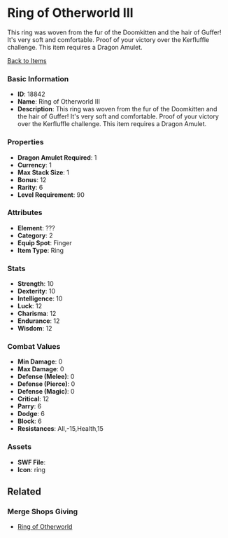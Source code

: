 # Ring of Otherworld III

This ring was woven from the fur of the Doomkitten and the hair of Guffer! It's very soft and comfortable. Proof of your victory over the Kerfluffle challenge. This item requires a Dragon Amulet.

[Back to Items](../items.md)

### Basic Information

- **ID**: 18842
- **Name**: Ring of Otherworld III
- **Description**: This ring was woven from the fur of the Doomkitten and the hair of Guffer! It&#039;s very soft and comfortable. Proof of your victory over the Kerfluffle challenge. This item requires a Dragon Amulet.

### Properties

- **Dragon Amulet Required**: 1
- **Currency**: 1
- **Max Stack Size**: 1
- **Bonus**: 12
- **Rarity**: 6
- **Level Requirement**: 90

### Attributes

- **Element**: ???
- **Category**: 2
- **Equip Spot**: Finger
- **Item Type**: Ring

### Stats

- **Strength**: 10
- **Dexterity**: 10
- **Intelligence**: 10
- **Luck**: 12
- **Charisma**: 12
- **Endurance**: 12
- **Wisdom**: 12

### Combat Values

- **Min Damage**: 0
- **Max Damage**: 0
- **Defense (Melee)**: 0
- **Defense (Pierce)**: 0
- **Defense (Magic)**: 0
- **Critical**: 12
- **Parry**: 6
- **Dodge**: 6
- **Block**: 6
- **Resistances**: All,-15,Health,15

### Assets

- **SWF File**: 
- **Icon**: ring

## Related

### Merge Shops Giving

- [Ring of Otherworld](../merge-shops/305-ring-of-otherworld.md)

